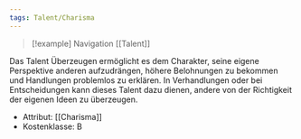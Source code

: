 ```yaml
---
tags: Talent/Charisma
---
```

> [!example] Navigation 
>  [[Talent]]

Das Talent Überzeugen ermöglicht es dem Charakter, seine eigene Perspektive anderen aufzudrängen, höhere Belohnungen zu bekommen und Handlungen problemlos zu erklären. In Verhandlungen oder bei Entscheidungen kann dieses Talent dazu dienen, andere von der Richtigkeit der eigenen Ideen zu überzeugen. 

- Attribut: [[Charisma]]
- Kostenklasse: B